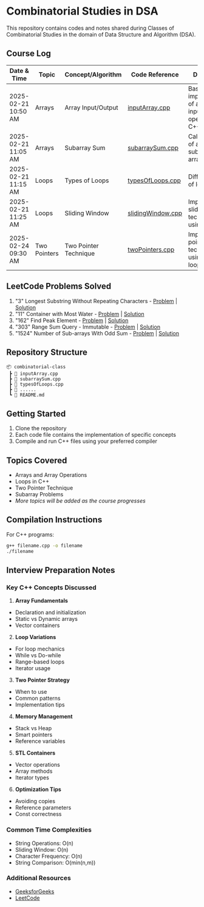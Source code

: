 # Combinatorial Studies in DSA
This repository contains codes and notes shared during Classes of Combinatorial Studies in the domain of Data Structure and Algorithm (DSA).

## Course Log

| Date & Time | Topic | Concept/Algorithm | Code Reference | Description |
|-------------|-------|------------------|----------------|-------------|
| 2025-02-21 10:50 AM | Arrays | Array Input/Output | [inputArray.cpp](inputArray.cpp) | Basic implementation of array input/output operations in C++ |
| 2025-02-21 11:05 AM | Arrays | Subarray Sum | [subarraySum.cpp](subarraySum.cpp) | Calculate sum of all possible subarrays in an array |
| 2025-02-21 11:15 AM | Loops | Types of Loops | [typesOfLoops.cpp](typesOfLoops.cpp) | Different types of loops in C++ |
| 2025-02-21 11:25 AM | Loops | Sliding Window | [slidingWindow.cpp](slidingWindow.cpp) | Implement sliding window technique using for loop |
| 2025-02-24 09:30 AM | Two Pointers | Two Pointer Technique | [twoPointers.cpp](twoPointers.cpp) | Implement two pointer technique using while loop |

## LeetCode Problems Solved
1. "3" Longest Substring Without Repeating Characters - [Problem](https://leetcode.com/problems/longest-substring-without-repeating-characters/) | [Solution](lengthOfLongestSubstring.cpp)
2. "11" Container with Most Water - [Problem](https://leetcode.com/problems/container-with-most-water/) | [Solution](maxArea.cpp)
3. "162" Find Peak Element - [Problem](https://leetcode.com/problems/find-peak-element/) | [Solution](findPeakElement.cpp)
4. "303" Range Sum Query - Immutable - [Problem](https://leetcode.com/problems/range-sum-query-immutable/) | [Solution](NumArray.cpp)
5. "1524" Number of Sub-arrays With Odd Sum - [Problem](https://leetcode.com/problems/number-of-sub-arrays-with-odd-sum/) | [Solution](numOfSubarrays.cpp)


## Repository Structure
```
📦 combinatorial-class
 ┣ 📜 inputArray.cpp
 ┣ 📜 subarraySum.cpp
 ┣ 📜 typesOfLoops.cpp
 ┣ 📜 ......
 ┗ 📜 README.md
```

## Getting Started
1. Clone the repository
2. Each code file contains the implementation of specific concepts
3. Compile and run C++ files using your preferred compiler

## Topics Covered
- Arrays and Array Operations
- Loops in C++
- Two Pointer Technique
- Subarray Problems
- *More topics will be added as the course progresses*

## Compilation Instructions
For C++ programs:
```bash
g++ filename.cpp -o filename
./filename
```

## Interview Preparation Notes
### Key C++ Concepts Discussed
1. **Array Fundamentals**
  - Declaration and initialization
  - Static vs Dynamic arrays
  - Vector containers

2. **Loop Variations**
  - For loop mechanics
  - While vs Do-while
  - Range-based loops
  - Iterator usage

3. **Two Pointer Strategy**
  - When to use
  - Common patterns
  - Implementation tips

4. **Memory Management**
  - Stack vs Heap
  - Smart pointers
  - Reference variables

5. **STL Containers**
  - Vector operations
  - Array methods
  - Iterator types

6. **Optimization Tips**
  - Avoiding copies
  - Reference parameters
  - Const correctness

### Common Time Complexities
- String Operations: O(n)
- Sliding Window: O(n)
- Character Frequency: O(n)
- String Comparison: O(min(n,m))

### Additional Resources
- [GeeksforGeeks](https://www.geeksforgeeks.org/)
- [LeetCode](https://leetcode.com/)